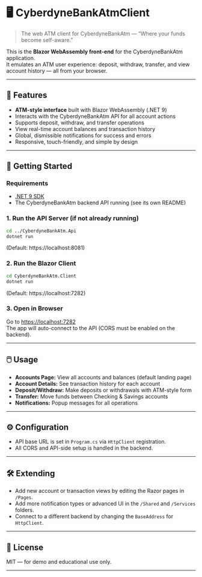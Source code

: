 # 🖥️ CyberdyneBankAtmClient

> The web ATM client for CyberdyneBankAtm — “Where your funds become self-aware.”

This is the **Blazor WebAssembly front-end** for the CyberdyneBankAtm application.  
It emulates an ATM user experience: deposit, withdraw, transfer, and view account history — all from your browser.

---

## 🚀 Features

- **ATM-style interface** built with Blazor WebAssembly (.NET 9)
- Interacts with the CyberdyneBankAtm API for all account actions
- Supports deposit, withdraw, and transfer operations
- View real-time account balances and transaction history
- Global, dismissible notifications for success and errors
- Responsive, touch-friendly, and simple by design

---

## 🏁 Getting Started

### Requirements

- [.NET 9 SDK](https://dotnet.microsoft.com/download/dotnet/9.0)
- The CyberdyneBankAtm backend API running (see its own README)

### 1. Run the API Server (if not already running)

```bash
cd ../CyberdyneBankAtm.Api
dotnet run
```
(Default: https://localhost:8081)

### 2. Run the Blazor Client

```bash
cd CyberdyneBankAtm.Client
dotnet run
```
(Default: https://localhost:7282)

### 3. Open in Browser

Go to [https://localhost:7282](https://localhost:7282)  
The app will auto-connect to the API (CORS must be enabled on the backend).

---

## 🖱️ Usage

- **Accounts Page:** View all accounts and balances (default landing page)
- **Account Details:** See transaction history for each account
- **Deposit/Withdraw:** Make deposits or withdrawals with ATM-style form
- **Transfer:** Move funds between Checking & Savings accounts
- **Notifications:** Popup messages for all operations

---

## ⚙️ Configuration

- API base URL is set in `Program.cs` via `HttpClient` registration.
- All CORS and API-side setup is handled in the backend.

---

## 🛠️ Extending

- Add new account or transaction views by editing the Razor pages in `/Pages`.
- Add more notification types or advanced UI in the `/Shared` and `/Services` folders.
- Connect to a different backend by changing the `BaseAddress` for `HttpClient`.

---

## 📄 License

MIT — for demo and educational use only.

---
